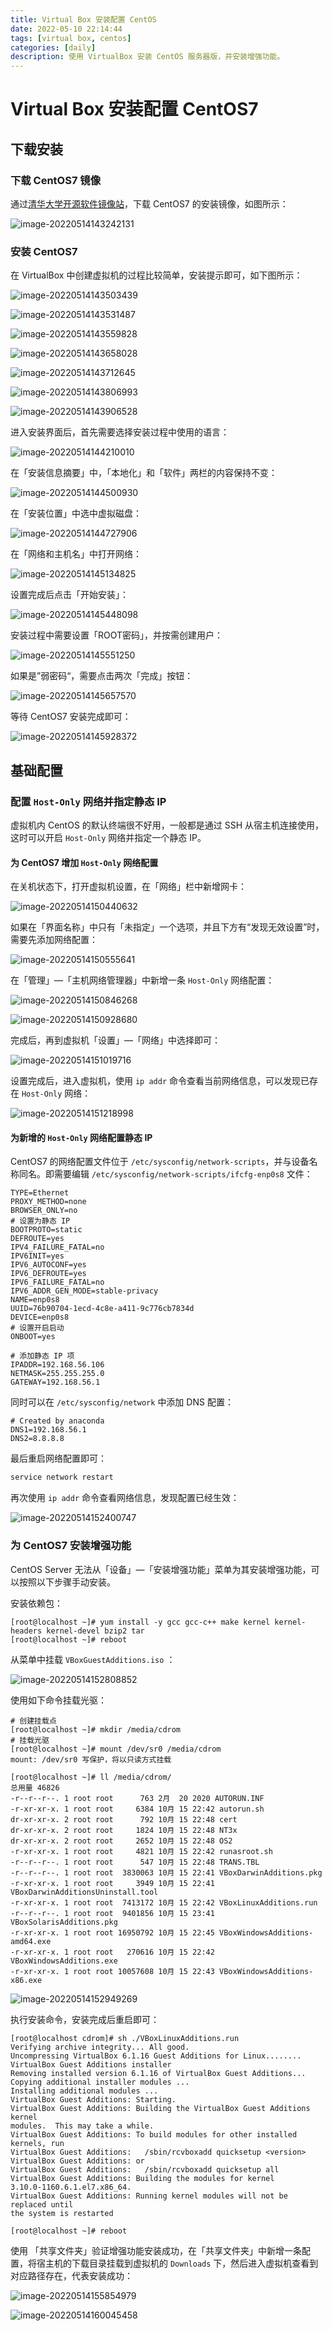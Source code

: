```yaml
---
title: Virtual Box 安装配置 CentOS
date: 2022-05-10 22:14:44
tags: [virtual box, centos]
categories: [daily]
description: 使用 VirtualBox 安装 CentOS 服务器版，并安装增强功能。 
---
```


# Virtual Box 安装配置 CentOS7

## 下载安装

### 下载 CentOS7 镜像

通过[清华大学开源软件镜像站](https://mirrors.tuna.tsinghua.edu.cn/#)，下载 CentOS7 的安装镜像，如图所示：

![image-20220514143242131](https://cdn.jsdelivr.net/gh/xianglin2020/gallery/202205/143242.png)

### 安装 CentOS7

在 VirtualBox 中创建虚拟机的过程比较简单，安装提示即可，如下图所示：

![image-20220514143503439](https://cdn.jsdelivr.net/gh/xianglin2020/gallery/202205/143503.png)

![image-20220514143531487](https://cdn.jsdelivr.net/gh/xianglin2020/gallery/202205/143531.png)

![image-20220514143559828](https://cdn.jsdelivr.net/gh/xianglin2020/gallery/202205/143559.png)

![image-20220514143658028](https://cdn.jsdelivr.net/gh/xianglin2020/gallery/202205/143658.png)

![image-20220514143712645](https://cdn.jsdelivr.net/gh/xianglin2020/gallery/202205/143712.png)

![image-20220514143806993](https://cdn.jsdelivr.net/gh/xianglin2020/gallery/202205/143807.png)

![image-20220514143906528](https://cdn.jsdelivr.net/gh/xianglin2020/gallery/202205/143906.png)

进入安装界面后，首先需要选择安装过程中使用的语言：

![image-20220514144210010](https://cdn.jsdelivr.net/gh/xianglin2020/gallery/202205/144210.png)

在「安装信息摘要」中，「本地化」和「软件」两栏的内容保持不变：

![image-20220514144500930](https://cdn.jsdelivr.net/gh/xianglin2020/gallery/202205/144501.png)

在「安装位置」中选中虚拟磁盘：

![image-20220514144727906](https://cdn.jsdelivr.net/gh/xianglin2020/gallery/202205/144727.png)

在「网络和主机名」中打开网络：

![image-20220514145134825](https://cdn.jsdelivr.net/gh/xianglin2020/gallery/202205/145134.png)

设置完成后点击「开始安装」：

![image-20220514145448098](https://cdn.jsdelivr.net/gh/xianglin2020/gallery/202205/145448.png)

安装过程中需要设置「ROOT密码」，并按需创建用户：

![image-20220514145551250](https://cdn.jsdelivr.net/gh/xianglin2020/gallery/202205/145551.png)

如果是”弱密码“，需要点击两次「完成」按钮：

![image-20220514145657570](https://cdn.jsdelivr.net/gh/xianglin2020/gallery/202205/145657.png)

等待 CentOS7 安装完成即可：

![image-20220514145928372](https://cdn.jsdelivr.net/gh/xianglin2020/gallery/202205/145928.png)

## 基础配置

### 配置 `Host-Only` 网络并指定静态 IP

虚拟机内 CentOS 的默认终端很不好用，一般都是通过 SSH 从宿主机连接使用，这时可以开启 `Host-Only` 网络并指定一个静态 IP。

#### 为 CentOS7 增加 `Host-Only` 网络配置

在关机状态下，打开虚拟机设置，在「网络」栏中新增网卡：

![image-20220514150440632](https://cdn.jsdelivr.net/gh/xianglin2020/gallery/202205/150440.png)

如果在「界面名称」中只有「未指定」一个选项，并且下方有“发现无效设置”时，需要先添加网络配置：

![image-20220514150555641](https://cdn.jsdelivr.net/gh/xianglin2020/gallery/202205/150555.png)

在「管理」—「主机网络管理器」中新增一条 `Host-Only` 网络配置：

![image-20220514150846268](https://cdn.jsdelivr.net/gh/xianglin2020/gallery/202205/150846.png)

![image-20220514150928680](https://cdn.jsdelivr.net/gh/xianglin2020/gallery/202205/150928.png)

完成后，再到虚拟机「设置」—「网络」中选择即可：

![image-20220514151019716](https://cdn.jsdelivr.net/gh/xianglin2020/gallery/202205/151019.png)

设置完成后，进入虚拟机，使用 `ip addr` 命令查看当前网络信息，可以发现已存在 `Host-Only` 网络：

![image-20220514151218998](https://cdn.jsdelivr.net/gh/xianglin2020/gallery/202205/151219.png)

#### 为新增的 `Host-Only` 网络配置静态 IP

CentOS7 的网络配置文件位于 `/etc/sysconfig/network-scripts`，并与设备名称同名。即需要编辑 `/etc/sysconfig/network-scripts/ifcfg-enp0s8` 文件：

```properties
TYPE=Ethernet
PROXY_METHOD=none
BROWSER_ONLY=no
# 设置为静态 IP
BOOTPROTO=static
DEFROUTE=yes
IPV4_FAILURE_FATAL=no
IPV6INIT=yes
IPV6_AUTOCONF=yes
IPV6_DEFROUTE=yes
IPV6_FAILURE_FATAL=no
IPV6_ADDR_GEN_MODE=stable-privacy
NAME=enp0s8
UUID=76b90704-1ecd-4c8e-a411-9c776cb7834d
DEVICE=enp0s8
# 设置开启启动
ONBOOT=yes

# 添加静态 IP 项
IPADDR=192.168.56.106
NETMASK=255.255.255.0
GATEWAY=192.168.56.1
```

同时可以在 `/etc/sysconfig/network` 中添加 DNS 配置：

```properties
# Created by anaconda
DNS1=192.168.56.1
DNS2=8.8.8.8
```

最后重启网络配置即可：

```bash
service network restart
```

再次使用 `ip addr` 命令查看网络信息，发现配置已经生效：

![image-20220514152400747](https://cdn.jsdelivr.net/gh/xianglin2020/gallery/202205/152400.png)

### 为 CentOS7 安装增强功能

CentOS Server 无法从「设备」—「安装增强功能」菜单为其安装增强功能，可以按照以下步骤手动安装。

安装依赖包：

```shell
[root@localhost ~]# yum install -y gcc gcc-c++ make kernel kernel-headers kernel-devel bzip2 tar
[root@localhost ~]# reboot
```

从菜单中挂载 `VBoxGuestAdditions.iso` ：

![image-20220514152808852](https://cdn.jsdelivr.net/gh/xianglin2020/gallery/202205/152808.png)

使用如下命令挂载光驱：

```shell
# 创建挂载点
[root@localhost ~]# mkdir /media/cdrom
# 挂载光驱
[root@localhost ~]# mount /dev/sr0 /media/cdrom
mount: /dev/sr0 写保护，将以只读方式挂载

[root@localhost ~]# ll /media/cdrom/
总用量 46826
-r--r--r--. 1 root root      763 2月  20 2020 AUTORUN.INF
-r-xr-xr-x. 1 root root     6384 10月 15 22:42 autorun.sh
dr-xr-xr-x. 2 root root      792 10月 15 22:48 cert
dr-xr-xr-x. 2 root root     1824 10月 15 22:48 NT3x
dr-xr-xr-x. 2 root root     2652 10月 15 22:48 OS2
-r-xr-xr-x. 1 root root     4821 10月 15 22:42 runasroot.sh
-r--r--r--. 1 root root      547 10月 15 22:48 TRANS.TBL
-r--r--r--. 1 root root  3830063 10月 15 22:41 VBoxDarwinAdditions.pkg
-r-xr-xr-x. 1 root root     3949 10月 15 22:41 VBoxDarwinAdditionsUninstall.tool
-r-xr-xr-x. 1 root root  7413172 10月 15 22:42 VBoxLinuxAdditions.run
-r--r--r--. 1 root root  9401856 10月 15 23:41 VBoxSolarisAdditions.pkg
-r-xr-xr-x. 1 root root 16950792 10月 15 22:45 VBoxWindowsAdditions-amd64.exe
-r-xr-xr-x. 1 root root   270616 10月 15 22:42 VBoxWindowsAdditions.exe
-r-xr-xr-x. 1 root root 10057608 10月 15 22:43 VBoxWindowsAdditions-x86.exe
```

![image-20220514152949269](https://cdn.jsdelivr.net/gh/xianglin2020/gallery/202205/152949.png)

执行安装命令，安装完成后重启即可：

```shell
[root@localhost cdrom]# sh ./VBoxLinuxAdditions.run
Verifying archive integrity... All good.
Uncompressing VirtualBox 6.1.16 Guest Additions for Linux........
VirtualBox Guest Additions installer
Removing installed version 6.1.16 of VirtualBox Guest Additions...
Copying additional installer modules ...
Installing additional modules ...
VirtualBox Guest Additions: Starting.
VirtualBox Guest Additions: Building the VirtualBox Guest Additions kernel
modules.  This may take a while.
VirtualBox Guest Additions: To build modules for other installed kernels, run
VirtualBox Guest Additions:   /sbin/rcvboxadd quicksetup <version>
VirtualBox Guest Additions: or
VirtualBox Guest Additions:   /sbin/rcvboxadd quicksetup all
VirtualBox Guest Additions: Building the modules for kernel
3.10.0-1160.6.1.el7.x86_64.
VirtualBox Guest Additions: Running kernel modules will not be replaced until
the system is restarted

[root@localhost ~]# reboot
```

使用 「共享文件夹」验证增强功能安装成功，在「共享文件夹」中新增一条配置，将宿主机的下载目录挂载到虚拟机的 `Downloads` 下，然后进入虚拟机查看到对应路径存在，代表安装成功：

![image-20220514155854979](https://cdn.jsdelivr.net/gh/xianglin2020/gallery/202205/155855.png)

![image-20220514160045458](https://cdn.jsdelivr.net/gh/xianglin2020/gallery/202205/160045.png)
